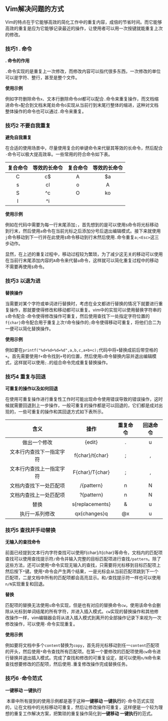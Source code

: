 ## Vim解决问题的方式

​	Vim的特点在于它能够高效的简化工作中的重复内容，成倍的节省时间。而它能够高效的重复是应为它能够记录最近的操作，让使用者可以用一次按键就能重复上次的修改。

### 技巧1 . 命令

**. 命令的作用**

​	`.`命令实现的是重复上一次修改，而修改内容可以指代很多东西，一次修改的单位可以是字符、整行，甚至是整个文件。

**使用示例**

​	例如字符删除命令`x`、文本行删除命令`dd`都可以配合`.`命令来重复操作，而文档缩进命令`>`配合到文档末尾处命令`G`实现从当前行到末尾行整体的缩进，这种对文档整体操作的命令也可以通过`.`命令来重复。

### 技巧2 不要自我重复

**避免自我重复**

​	在合适的使用场景中，尽量使用复合的单键命令来代替其等效的长命令，然后配合`·`命令可以极大提高效率。一些常用的符合命令如下表。

| 复合命令 | 等效的长命令 | 复合命令 | 等效的长命令 |
| :------: | :----------: | :------: | :----------: |
|    C     |      c$      |    A     |      $a      |
|    s     |      cl      |    o     |   A<Enter>   |
|    S     |      ^c      |    O     |      ko      |
|    I     |      ^i      |          |              |

**使用示例**

​	例如在代码中需要为每一行末尾添加`;`，首先想到的是可以使用`$`命令将光标移动到行末，然后使用`a`命令在当前光标之后添加分号后退出编辑模式。接下来就使用`j`命令移动到下一行并在此使用`$`命令移动到行末然后使用`.`命令重复`a;<Esc>`这三步动作。

​	显然，在上述的重复过程中，移动过程较为繁琐，为了减少这无关的移动可以使用在当前行末尾添加内容的`A`命令来代替`a`命令，这样就可以简化重复过程中的移动不需要再使用`$`命令。

### 技巧3 以退为进

**替换操作**

​	当需要对某个字符或单词进行替换时，考虑在全文都进行替换的情况下就要进行重复操作，那就要使得修改和移动都可以重复。vim中的实现可以使用替换字符串的`s`命令配合`·`命令使得修改操作可重复，然后使用查找下一处指定字符位置的`f{char}`命令配合用于重复上次`f`命令操作的`;`命令使得移动可重复，将他们合二为一便可以简化替换操作。

**使用示例**

​	例如要在`printf("%d+%d+%d=%d",a,b,c,a+b+c);`代码中将`+`替换成前后带空格的` + `。首先需要使用`f+`命令找到`+`号的位置，然后使用`s`命令替换内容并退出编辑模式，这样就可以使用`;.`的组合命令完成重复替换操作。

### 技巧4 重复与回退

**可重复的操作以及如何回退**

​	在使用可重复操作进行重复性工作时可能出现命令使用错误导致的错误操作，这时候就需要回退到上一步操作，一般可重复的操作都是可以回退的，它们都是成对出现的，一些可重复的操作和其回退方式如下表所示。

|           含义           |       操作        | 重复命令 | 回退命令 |
| :----------------------: | :---------------: | :------: | :------: |
|       做出一个修改       |      {edit}       |    .     |    u     |
| 文本行内查找下一指定字符 |  f{char}/t{char}  |    ;     |    ,     |
| 文本行内查找上一指定字符 |  F{char}/T{char}  |    ;     |    ,     |
|  文档内查找下一处匹配项  | /{pattern}<Enter> |    n     |    N     |
|  文档内查找上一处匹配项  | ?{pattern}<Enter> |    n     |    N     |
|           替换           |  s{replacements}  |    &     |    u     |
|      执行一系列修改      |   qx{changes}q    |    @x    |    u     |

### 技巧5 查找并手动替换

**无输入的查找命令**

​	前面已经提到文本行内字符查找可以使用f{char}/t{char}等命令，文档内的匹配项查找可以使用查找提示符`/`命令并输入完整的目标匹配项进行查找`/pattern`。除了这些方法，还可以使用`*`命令实现无输入的查找，只需要将光标移到目标匹配项上然后按下`*`键。使用`*`命令会产生两个结果，一是光标会从当前匹配项跳到下一个匹配项，二是文档中所有的匹配项都会高亮显示。和`/`查找提示符一样也可以使用`n/N`实现重复和回退。

**替换**

​	匹配项的替换无法使用`s`命令实现，但是也有对应的替换命令`cw`，使用该命令会删除从光标到单词结尾的所有字符，并进入插入模式。`cw`实现的替换操作和其他修改操作一样，vim编辑器会将从进入插入模式到离开的全部操作记录下来视为一次修改操作，可以使用`·`命令实现重复。

**使用示例**

​	例如要将文档中多个`content`替换为`copy`，首先将光标移动到任一`content`匹配项的开头，然后使用`*`命令查找所有匹配项。在第一个要修改的匹配项使用`cw`命令进行替换并退出插入模式。完成了查找和修改的可重复设定，就可以使用`n/N`命令来查找想要修改的匹配项，然后使用`.`重复修改操作完成替换任务。

### 技巧6 ·命令范式

**一键移动 一键执行**

​	本章中所有提到的使用示例都是基于这种**一键移动 一键执行**的`·`命令范式实现的，让在文档中的光标移动可重复，然后让修改操作可重复，这样便是一个较为理想的重复工作解决方案，把繁琐的重复操作简化到**一键移动 一键执行**的范式。